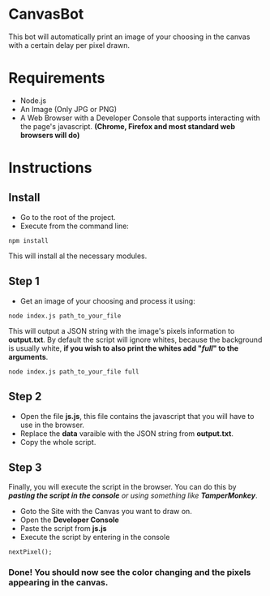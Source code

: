 # CanvasBot
This bot will automatically print an image of your choosing in the canvas with a certain delay per pixel drawn.

# Requirements
- Node.js
- An Image (Only JPG or PNG)
- A Web Browser with a Developer Console that supports interacting with the page's javascript.
__(Chrome, Firefox and most standard web browsers will do)__

# Instructions
## Install
- Go to the root of the project.
- Execute from the command line:
```
npm install
```
This will install al the necessary modules.

## Step 1
- Get an image of your choosing and process it using:
```
node index.js path_to_your_file
```
This will output a JSON string with the image's pixels information to __output.txt__.
By default the script will ignore whites, because the background is usually white, __if you wish to also print the whites add "*full*" to the arguments__.
```
node index.js path_to_your_file full
```

## Step 2
- Open the file __js.js__, this file contains the javascript that you will have to use in the browser.
- Replace the __data__ varaible with the JSON string from __output.txt__.
- Copy the whole script.

## Step 3
Finally, you will execute the script in the browser. You can do this by *__pasting the script in the console__ or using something like __TamperMonkey__*.
- Goto the Site with the Canvas you want to draw on.
- Open the __Developer Console__
- Paste the script from __js.js__
- Execute the script by entering in the console
```
nextPixel();
```

### Done! You should now see the color changing and the pixels appearing in the canvas.
